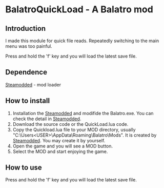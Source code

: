 # BalatroQuickLoad - A Balatro mod
## Introduction
I made this module for quick file reads. Repeatedly switching to the main menu was too painful. 

Press and hold the 'f' key and you will load the latest save file.
## Dependence
[Steamodded](https://github.com/Steamopollys/Steamodded) - mod loader
## How to install
1. Installation the [Steamodded](https://github.com/Steamopollys/Steamodded) and modifide the Balatro.exe. You can check the detail in [Steamodded](https://github.com/Steamopollys/Steamodded).
1. Download the source code or the QuickLoad.lua code.
3. Copy the Quickload.lua file to your MOD directory, usually "C:\Users\<USER>\AppData\Roaming\Balatro\Mods". It is created by [Steamodded](https://github.com/Steamopollys/Steamodded). You may create it by yourself.
4. Open the game and you will see a MOD button.
5. Select the MOD and start enjoying the game.

## How to use
Press and hold the 'f' key and you will load the latest save file.
